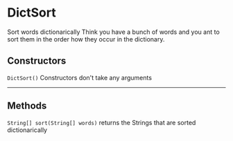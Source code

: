# DictSort
Sort words dictionarically
Think you have a bunch of words and you ant to sort them in the order how they occur in the dictionary.

## Constructors
```DictSort()```
Constructors don't take any arguments
***
## Methods
```String[] sort(String[] words)```
returns the Strings that are sorted dictionarically
